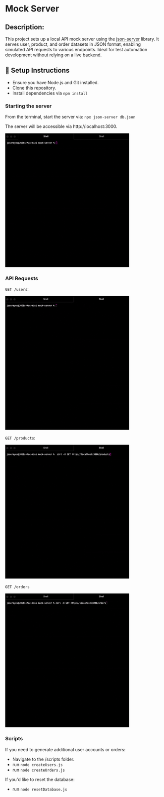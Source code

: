 # Mock Server

## Description: 
This project sets up a local API mock server using the [json-server](https://www.npmjs.com/package/json-server) library. It serves user, product, and order datasets in JSON format, enabling simulated API requests to various endpoints. Ideal for test automation development without relying on a live backend.


## 🚀 Setup Instructions

- Ensure you have Node.js and Git installed. 
- Clone this repository.
- Install dependencies via `npm install`

### Starting the server
From the terminal, start the server via:
`npx json-server db.json`

The server will be accessible via http://localhost:3000.

![Starting the server](assets/mock-server-start.gif)

### API Requests
`GET /users`: 

![Starting the server](assets/mock-server-users.gif)

`GET /products`: 

![Products Endpoint](assets/mock-server-products.gif)

`GET /orders`

![Orders Endpoint](assets/mock-servers-orders.gif)


### Scripts
If you need to generate additional user accounts or orders:
- Navigate to the /scripts folder.
- run `node createUsers.js`
- run `node createOrders.js`

If you'd like to reset the database:
- run `node resetDatabase.js`